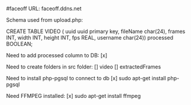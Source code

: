 #faceoff URL: faceoff.ddns.net

Schema used from upload.php:

CREATE TABLE VIDEO (
uuid uuid primary key,
fileName char(24),
frames INT,
width INT,
height INT,
fps REAL,
username char(24))
processed BOOLEAN;

Need to add processed column to DB:
[x]

Need to create folders in src folder:
[] video
[] extractedFrames

Need to install php-pgsql to connect to db
[x] sudo apt-get install php-pgsql

Need FFMPEG installed:
[x] sudo apt-get install ffmpeg
